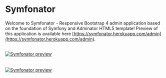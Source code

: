 # Symfonator
Welcome to Symfonator - Responsive Bootstrap 4 admin application based on the foundation of Symfony and Adminator HTML5 template!
Preview of this application is available here [https://symfonator.herokuapp.com/admin](https://symfonator.herokuapp.com/admin).

<br/>

<a href="https://symfonator.herokuapp.com/admin">
<img src="https://raw.githubusercontent.com/krzysiekpiasecki/Symfonator/master/src/assets/static/images/preview2.png" alt="Symfonator preview">
</a>

<br/>

<br/>
<br/>

<a href="https://symfonator.herokuapp.com/admin">
<img src="https://raw.githubusercontent.com/krzysiekpiasecki/Symfonator/master/src/assets/static/images/preview1.png" alt="Symfonator preview">
</a>
